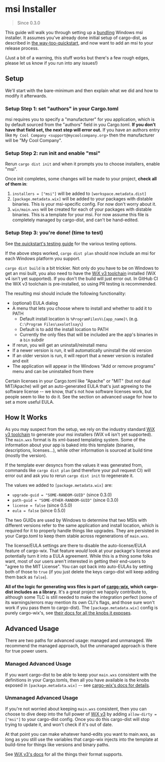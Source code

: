# msi Installer

> Since 0.3.0

<!-- toc -->

This guide will walk you through setting up a [bundling][] Windows msi installer. It assumes you've already done initial setup of cargo-dist, as described in [the way-too-quickstart][quickstart], and now want to add an msi to your release process.

(Just a bit of a warning, this stuff works but there's a few rough edges, please let us know if you run into any issues!)


## Setup

We'll start with the bare-minimum and then explain what we did and how to modify it afterwards.


### Setup Step 1: set "authors" in your Cargo.toml

msi requires you to specify a "manufacturer" for you application, which is by default sourced from the "authors" field in you Cargo.toml. **If you don’t have that field set, the next step will error out.** If you have an authors entry like `My Cool Company <support@mycoolcompany.org>` then the manufacturer will be "My Cool Company".


### Setup Step 2: run init and enable "msi"

Rerun `cargo dist init` and when it prompts you to choose installers, enable "msi".

Once init completes, some changes will be made to your project, **check all of them in**:

1. `installers = ["msi"]` will be added to `[workspace.metadata.dist]`
2. `[package.metadata.wix]` will be added to your packages with distable binaries. This is your msi-specific config. For now don't worry about it.
3. `wix/main.wxs` will be created for each of your packages with distable binaries. This is a template for your msi. For now assume this file is completely managed by cargo-dist, and can't be hand-edited.


### Setup Step 3: you're done! (time to test)

See [the quickstart's testing guide][testing] for the various testing options.

If the above steps worked, `cargo dist plan` should now include an msi for each Windows platform you support.

`cargo dist build` is a bit trickier. Not only do you have to be on Windows to get an msi built, you also need to have the [WiX v3 toolchain][wix3] installed (WiX v4 isn't yet supported). If you don't the build will just error out. In GitHub CI the WiX v3 toolchain is pre-installed, so using PR testing is recommended.

The resulting msi should include the following functionality:

* (optional) EULA dialog
* A menu that lets you choose where to install and whether to add it to PATH
    * Default install location is `%ProgramFiles%\{app_name}\` (e.g. `C:\Program Files\axolotlsay\`)
    * Default is to add the install location to PATH
    * Currently the only files that will be included are the app's binaries in a `bin` subdir
* If rerun, you will get an uninstall/reinstall menu
* If a newer version is run, it will automatically uninstall the old version
* If an older version is run, it will report that a newer version is installed and exit
* The application will appear in the Windows "Add or remove programs" menu and can be uninstalled from there

Certain licenses in your Cargo.toml like "Apache" or "MIT" (but *not* dual MIT/Apache) will get an auto-generated EULA that's just agreeing to the software license -- we know, that's not how software licenses work, but people seem to like to do it. See the section on advanced usage for how to set a more useful EULA.



## How It Works

As you may suspect from the setup, we rely on the industry standard [WiX v3 toolchain][wix3] to generate your msi installers (WiX v4 isn't yet supported). The `main.wxs` format is its xml-based templating system. Some of the information about your app is baked into this template (binaries, descriptions, licenses...), while other information is sourced at build time (mostly the version).

If the template ever desyncs from the values it was generated from, commands like `cargo dist plan` (and therefore your pull request CI) will error out and ask you to rerun `cargo dist init` to regenerate it.

The values we added to `[package.metadata.wix]` are:

* `upgrade-guid = "SOME-RANDOM-GUID"` (since 0.3.0)
* `path-guid = "SOME-OTHER-RANDOM-GUID"` (since 0.3.0)
* `license = false` (since 0.5.0)
* `eula = false` (since 0.5.0)

The two GUIDs are used by Windows to determine that two MSIs with different versions refer to the same application and install location, which is required for it to properly handle things like upgrades. They are persisted in your Cargo.toml to keep them stable across regenerations of `main.wxs`.

The license/EULA settings are there to disable the auto-license/EULA feature of cargo-wix. That feature *would* look at your package's license and potentially turn it into a EULA agreement. While this is a thing some folks want, most of our users aren't interested in getting their end-users to "agree to the MIT License". You can opt back into auto-EULAs by setting both of those to `true` (if you just delete the keys cargo-dist will keep adding them back as `false`).

**All of the logic for generating wxs files is part of [cargo-wix][], which cargo-dist includes as a library.** It's a great project we happily contribute to, although some TLC is still needed to make the integration perfect (some of its warnings/errors may mention its own CLI's flags, and those sure won't work if you pass them to cargo-dist). The `[package.metadata.wix]` config is purely cargo-wix's, see [their docs for all the knobs it exposes][cargo-wix].



## Advanced Usage

There are two paths for advanced usage: managed and unmanaged. We recommend the managed approach, but the unmanaged approach is there for true power users.

### Managed Advanced Usage

If you want cargo-dist to be able to keep your `main.wxs` consistent with the definitions in your Cargo.tomls, then all you have available is the knobs exposed in `[package.metadata.wix]` -- see [cargo-wix's docs for details][cargo-wix].

### Unmanaged Advanced Usage

If you're not worried about keeping `main.wxs` consistent, then you can choose to dive deep into the full power of [WiX v3][wix3] by adding `allow-dirty = ["msi"]` to your cargo-dist config. Once you do this cargo-dist will stop trying to update it, and won't check if it's out of date.

At that point you can make whatever hand-edits you want to main.wxs, as long as you still use the variables that cargo-wix injects into the template at build-time for things like versions and binary paths.

See [WiX v3's docs][wix3] for all the things their format supports.



[quickstart]: ../quickstart/index.md
[testing]: ../quickstart/rust.md#test-it-out
[bundling]: ./index.md#bundling-installers

[cargo-wix]: https://volks73.github.io/cargo-wix/cargo_wix/
[wix3]: https://wixtoolset.org/docs/wix3/